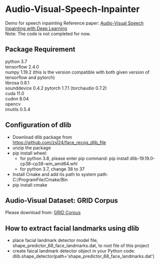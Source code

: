 # Audio-Visual-Speech-Inpainter
Demo for speech inpainting
Reference paper: [Audio-Visual Speech Inpainting with Deep Learning](https://arxiv.org/abs/2010.04556)  
Note: The code is not completed for now.  

## Package Requirement
python 3.7  
tensorflow 2.4.0  
numpy 1.19.2 (this is the version compatible with both given version of tensorflow and pytorch)  
librosa 0.8.1  
sounddevice 0.4.2 
pytorch 1.7.1 (torchaudio 0.7.2)  
cuda 11.0  
cudnn 8.04  
opencv  
imutils 0.5.4  


## Configuration of dlib
- Download dlib package from https://github.com/zsl24/face_recog_dlib_file
- unzip the package
- pip install wheel:
  - for python 3.8, please enter pip command: pip install dlib-19.19.0-cp38-cp38-win_amd64.whl
  - for python 3.7, change 38 to 37
- Install Cmake and add its path to system path: C:/ProgramFile/Cmake/Bin
- pip install cmake

## Audio-Visual Dataset: GRID Corpus
Please download from: [GRID Corpus](http://spandh.dcs.shef.ac.uk/gridcorpus/)

## How to extract facial landmarks using dlib
- place facial landmark detector model file, shape_predictor_68_face_landmarks.dat, to root file of this project
- create faical landmark detector object in your Python code: dlib.shape_detector(path='shape_predictor_68_face_landmarks.dat')


